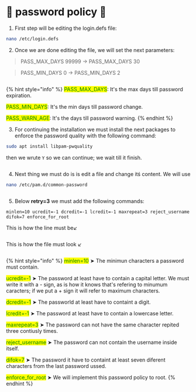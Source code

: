 # 🔑 password policy 🔑

1. First step will be editing the login.defs file:

```sh
nano /etc/login.defs
```

2. Once we are done editing the file, we will set the next parameters:

> PASS\_MAX\_DAYS 99999 -> PASS\_MAX\_DAYS 30

> PASS\_MIN\_DAYS 0 -> PASS\_MIN\_DAYS 2

<figure><img src="../.gitbook/assets/image (164).png" alt=""><figcaption></figcaption></figure>

{% hint style="info" %}
<mark style="color:green;">PASS\_MAX\_DAYS</mark>: It's the max days till password expiration.

<mark style="color:green;">PASS\_MIN\_DAYS</mark>: It's the min days till password change.

<mark style="color:green;">PASS\_WARN\_AGE</mark>: It's the days till password warning.
{% endhint %}

3. For continuing the installation we must install the next packages to enforce the password quality with the following command:

```sh
sudo apt install libpam-pwquality
```

then we wrute `Y` so we can continue; we wait till it finish.

<figure><img src="../.gitbook/assets/image (165).png" alt=""><figcaption></figcaption></figure>

4. Next thing we must do is is edit a file and change itś content. We will use

```sh
nano /etc/pam.d/common-password
```

<figure><img src="../.gitbook/assets/image (166).png" alt=""><figcaption></figcaption></figure>

5. Below **retry=3** we must add the following commands:

```
minlen=10 ucredit=-1 dcredit=-1 lcredit=-1 maxrepeat=3 reject_username difok=7 enforce_for_root
```

This is how the line must be↙️

<figure><img src="../.gitbook/assets/image (167).png" alt=""><figcaption></figcaption></figure>

This is how the file must look ↙️

<figure><img src="../.gitbook/assets/image (168).png" alt=""><figcaption></figcaption></figure>

{% hint style="info" %}
<mark style="color:green;">minlen=10</mark> ➤ The minimun characters a password must contain.

<mark style="color:green;">ucredit=-1</mark> ➤ The password at least have to contain a capital letter. We must write it with a - sign, as is how it knows that's refering to minumum caracters; if we put a + sign it will refer to maximum characters.

<mark style="color:green;">dcredit=-1</mark> ➤ The passworld at least have to containt a digit.

<mark style="color:green;">lcredit=-1</mark> ➤ The password at least have to contain a lowercase letter.

<mark style="color:green;">maxrepeat=3</mark> ➤ The password can not have the same character repited three contiusly times.

<mark style="color:green;">reject\_username</mark> ➤ The password can not contain the username inside itself.

<mark style="color:green;">difok=7</mark> ➤ The password it have to containt at least seven diferent characters from the last password ussed.

<mark style="color:green;">enforce\_for\_root</mark> ➤ We will implement this password policy to root.
{% endhint %}

